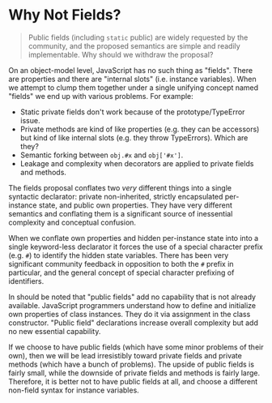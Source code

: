 # Why Not Fields?

> Public fields (including `static` public) are widely requested by the community, and the proposed semantics are simple and readily implementable. Why should we withdraw the proposal?

On an object-model level, JavaScript has no such thing as "fields". There are properties and there are "internal slots" (i.e. instance variables). When we attempt to clump them together under a single unifying concept named "fields" we end up with various problems. For example:

- Static private fields don't work because of the prototype/TypeError issue.
- Private methods are kind of like properties (e.g. they can be accessors) but kind of like internal slots (e.g. they throw TypeErrors). Which are they?
- Semantic forking between `obj.#x` and `obj['#x']`.
- Leakage and complexity when decorators are applied to private fields and methods.

The fields proposal conflates two *very* different things into a single syntactic declarator: private non-inherited, strictly encapsulated per-instance state, and public own properties. They have very different semantics and conflating them is a significant source of inessential complexity and conceptual confusion.

When we conflate own properties and hidden per-instance state into into a single keyword-less declarator it forces the use of a special character prefix (e.g. `#`) to identify the hidden state variables. There has been very significant community feedback in opposition to both the `#` prefix in particular, and the general concept of special character prefixing of identifiers.

In should be noted that "public fields" add no capability that is not already available. JavaScript programmers understand how to define and initialize own properties of class instances. They do it via assignment in the class constructor. "Public field" declarations increase overall complexity but add no new essential capability.

If we choose to have public fields (which have some minor problems of their own), then we will be lead irresistibly toward private fields and private methods (which have a bunch of problems). The upside of public fields is fairly small, while the downside of private fields and methods is fairly large. Therefore, it is better not to have public fields at all, and choose a different non-field syntax for instance variables.
